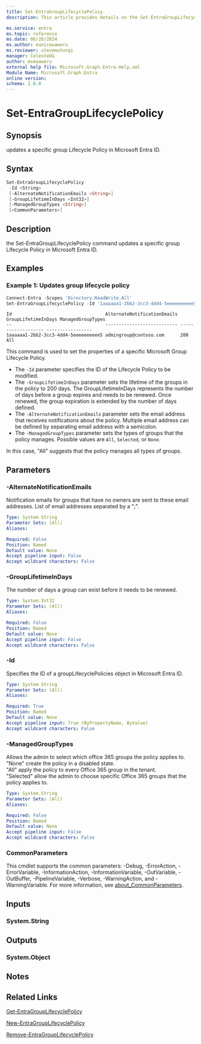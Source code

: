 ```yaml
---
title: Set-EntraGroupLifecyclePolicy.
description: This article provides details on the Set-EntraGroupLifecyclePolicy command.

ms.service: entra
ms.topic: reference
ms.date: 06/26/2024
ms.author: eunicewaweru
ms.reviewer: stevemutungi
manager: CelesteDG
author: msewaweru
external help file: Microsoft.Graph.Entra-Help.xml
Module Name: Microsoft.Graph.Entra
online version:
schema: 2.0.0
---
```


# Set-EntraGroupLifecyclePolicy

## Synopsis

updates a specific group Lifecycle Policy in Microsoft Entra ID.

## Syntax

```powershell
Set-EntraGroupLifecyclePolicy 
 -Id <String>
 [-AlternateNotificationEmails <String>] 
 [-GroupLifetimeInDays <Int32>]
 [-ManagedGroupTypes <String>] 
 [<CommonParameters>]
```

## Description

the Set-EntraGroupLifecyclePolicy command updates a specific group Lifecycle Policy in Microsoft Entra ID.

## Examples

### Example 1: Updates group lifecycle policy

```powershell
Connect-Entra -Scopes 'Directory.ReadWrite.All'
Set-EntraGroupLifecyclePolicy -Id '1aaaaaa1-2bb2-3cc3-4dd4-5eeeeeeeeee5' -GroupLifetimeInDays 200 -AlternateNotificationEmails 'admingroup@contoso.com' -ManagedGroupTypes 'All'
```

```output
Id                                   AlternateNotificationEmails GroupLifetimeInDays ManagedGroupTypes
--                                   --------------------------- ------------------- -----------------
1aaaaaa1-2bb2-3cc3-4dd4-5eeeeeeeeee5 admingroup@contoso.com      200                 All
```

This command is used to set the properties of a specific Microsoft Group Lifecycle Policy.

- The `-Id` parameter specifies the ID of the Lifecycle Policy to be modified.
- The `-GroupLifetimeInDays` parameter sets the lifetime of the groups in the policy to 200 days. The GroupLifetimeInDays represents the number of days before a group expires and needs to be renewed. Once renewed, the group expiration is extended by the number of days defined.
- The `-AlternateNotificationEmails` parameter sets the email address that receives notifications about the policy. Multiple email address can be defined by separating email address with a semicolon.
- The `-ManagedGroupTypes` parameter sets the types of groups that the policy manages. Possible values are `All`, `Selected`, or `None`.

In this case, "All" suggests that the policy manages all types of groups.

## Parameters

### -AlternateNotificationEmails

Notification emails for groups that have no owners are sent to these email addresses.
List of email addresses separated by a ";".

```yaml
Type: System.String
Parameter Sets: (All)
Aliases:

Required: False
Position: Named
Default value: None
Accept pipeline input: False
Accept wildcard characters: False
```

### -GroupLifetimeInDays

The number of days a group can exist before it needs to be renewed.

```yaml
Type: System.Int32
Parameter Sets: (All)
Aliases:

Required: False
Position: Named
Default value: None
Accept pipeline input: False
Accept wildcard characters: False
```

### -Id

Specifies the ID of a groupLifecyclePolicies object in Microsoft Entra ID.

```yaml
Type: System.String
Parameter Sets: (All)
Aliases:

Required: True
Position: Named
Default value: None
Accept pipeline input: True (ByPropertyName, ByValue)
Accept wildcard characters: False
```

### -ManagedGroupTypes

Allows the admin to select which office 365 groups the policy applies to.  
"None" create the policy in a disabled state.  
"All" apply the policy to every Office 365 group in the tenant.  
"Selected" allow the admin to choose specific Office 365 groups that the policy applies to.

```yaml
Type: System.String
Parameter Sets: (All)
Aliases:

Required: False
Position: Named
Default value: None
Accept pipeline input: False
Accept wildcard characters: False
```

### CommonParameters

This cmdlet supports the common parameters: -Debug, -ErrorAction, -ErrorVariable, -InformationAction, -InformationVariable, -OutVariable, -OutBuffer, -PipelineVariable, -Verbose, -WarningAction, and -WarningVariable. For more information, see [about_CommonParameters](https://go.microsoft.com/fwlink/?LinkID=113216).

## Inputs

### System.String

## Outputs

### System.Object

## Notes

## Related Links

[Get-EntraGroupLifecyclePolicy](Get-EntraGroupLifecyclePolicy.md)

[New-EntraGroupLifecyclePolicy](New-EntraGroupLifecyclePolicy.md)

[Remove-EntraGroupLifecyclePolicy](Remove-EntraGroupLifecyclePolicy.md)